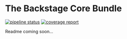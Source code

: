 # The Backstage Core Bundle

[![pipeline status](https://gitlab.com/forestcitylabs/bkstg/core-bundle/badges/master/pipeline.svg)](https://gitlab.com/forestcitylabs/bkstg/core-bundle/commits/master)
[![coverage report](https://gitlab.com/forestcitylabs/bkstg/core-bundle/badges/master/coverage.svg)](https://gitlab.com/forestcitylabs/bkstg/core-bundle/commits/master)

Readme coming soon...
